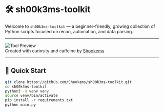 # 🛠️ sh00k3ms-toolkit

Welcome to `sh00k3ms-toolkit` — a beginner-friendly, growing collection of Python scripts focused on recon, automation, and data parsing.

---

![Tool Preview](https://img.shields.io/badge/python-3.9%2B-blue?logo=python)  
Created with curiosity and caffeine by [Shookems](https://github.com/Shookems)

---

## 🚀 Quick Start

```bash
git clone https://github.com/Shookems/sh00k3ms-toolkit.git
cd sh00k3ms-toolkit
python3 -m venv venv
source venv/bin/activate
pip install -r requirements.txt
python main.py
